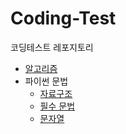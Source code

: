 # Coding-Test

코딩테스트 레포지토리

- [알고리즘](https://github.com/chaeryeon823/Coding-Test/tree/main/Study/Algorithm)
- 파이썬 문법
  - [자료구조](https://github.com/chaeryeon823/Coding-Test/tree/main/Study/DataStructure)
  - [필수 문법](https://github.com/chaeryeon823/Coding-Test/blob/main/Study/README.md)
  - [문자열](https://github.com/chaeryeon823/Coding-Test/blob/main/Study/StringFunc.md)
